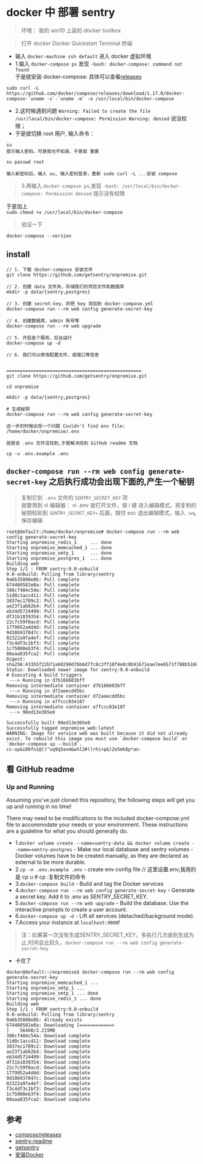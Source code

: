 # docker 中 部署 sentry

>环境： 我的 win10 上装的 docker toolbox

>打开 docker  Docker Quickstart Terminal 终端
- 输入 `docker-machine ssh default` 进入 docker 虚拟环境  
- 1.输入 `docker-compose ps` 发现 `-bash: docker-compose: command not found`  
于是就安装 docker-compose: 具体可以查看[releases](https://github.com/docker/compose/releases/)

```
sudo curl -L https://github.com/docker/compose/releases/download/1.17.0/docker-compose-`uname -s`-`uname -m` -o /usr/local/bin/docker-compose
```
- 2.这时候遇到问题 `Warning: Failed to create the file /usr/local/bin/docker-compose: Permission Warning: denied` 说没权限；
- 于是就切换 root 用户, 输入命令：
```
su 
提示输入密码，可是我也不知道，于是就 重置

su passwd root

输入新密码后，输入 su, 输入密码登录，重新 sudo curl -L ...安装 compose
```

>3.再输入 `docker-compose ps`,发现 
`-bash: /usr/local/bin/docker-compose: Permission denied` 提示没有权限  

于是加上  
`sudo chmod +x /usr/local/bin/docker-compose`

>验证一下
```
docker-compose --version
```

## install

```
// 1. 下载 docker-compose 安装文件
git clone https://github.com/getsentry/onpremise.git
 
// 2. 创建 data 文件夹，存储我们的项目文件和数据库
mkdir -p data/{sentry,postgres}
 
// 3. 创建 secret-key，并把 key 添加到 docker-compose.yml
docker-compose run --rm web config generate-secret-key
 
// 4. 创建数据库、admin 账号等
docker-compose run --rm web upgrade
 
// 5. 开启各个服务，后台运行
docker-compose up -d
 
// 6. 我们可以修改配置文件，或端口等信息


==================================================
git clone https://github.com/getsentry/onpremise.git

cd onpremise

mkdir -p data/{sentry,postgres}

# 生成秘钥
docker-compose run --rm web config generate-secret-key

这一步的时候出现一个问题 Couldn't find env file: /home/docker/onpremise/.env

就是说 .env 文件没找到,于是解决找到 GitHub readme 文档

cp -u .env.example .env
```

## `docker-compose run --rm web config generate-secret-key` 之后执行成功会出现下面的,产生一个秘钥
>复制它到` .env` 文件的 `SENTRY_SECRET_KEY` 项  
就要用到 vi 编辑器：  vi .env 就打开文件，按 i 键 进入编辑模式，把复制的秘钥粘贴到 `SENTRY_SECRET_KEY=` 后面，按住 esc 退出编辑模式，输入 `:wq`,保存编辑

```
root@default:/home/docker/onpremise# docker-compose run --rm web config generate-secret-key
Starting onpremise_redis_1     ... done
Starting onpremise_memcached_1 ... done
Starting onpremise_smtp_1      ... done
Starting onpremise_postgres_1  ... done
Building web
Step 1/1 : FROM sentry:9.0-onbuild
9.0-onbuild: Pulling from library/sentry
9a6b35880e8b: Pull complete
674460582e0a: Pull complete
386cf484c54a: Pull complete
51d0c1acc411: Pull complete
3837ec1709c2: Pull complete
ae23f1ab62b4: Pull complete
eb34d5724499: Pull complete
df31b1839354: Pull complete
22c7c59f0acd: Pull complete
1779952a4d4d: Pull complete
9d10b937047c: Pull complete
02322a97a4ef: Pull complete
f3c4df3c1bf3: Pull complete
1c75000eb3f4: Pull complete
08aaa835fca2: Pull complete
Digest: sha256:43355f22b71a60290d7bb6d7fc8c3ff10f4e8c0b91671eae7ee6571f788b5168
Status: Downloaded newer image for sentry:9.0-onbuild
# Executing 4 build triggers
 ---> Running in d7b166603bff
Removing intermediate container d7b166603bff
 ---> Running in d72aeecdd5bc
Removing intermediate container d72aeecdd5bc
 ---> Running in e7fccc83e187
Removing intermediate container e7fccc83e187
 ---> 98ed13e365e8

Successfully built 98ed13e365e8
Successfully tagged onpremise_web:latest
WARNING: Image for service web was built because it did not already exist. To rebuild this image you must use `docker-compose build` or `docker-compose up --build`.
cc-up&i86fni@()^uq9q5avm&w%l2#((rhi+p&)2e5mk8p*an-
```

## 看 GitHub readme

### Up and Running

Assuming you've just cloned this repository, the following steps will get you up and running in no time!

There may need to be modifications to the included docker-compose.yml file to accommodate your needs or your environment. These instructions are a guideline for what you should generally do.


- 1.`docker volume create --name=sentry-data && docker volume create --name=sentry-postgres` - Make our local database and sentry volumes  - Docker volumes have to be created manually, as they are declared as external to be more durable.
- 2.`cp -n .env.example .env` - create env config file // 这里设置.env,我用的是 cp u    # cp :复制文件的命令
- 3.`docker-compose build` - Build and tag the Docker services
- 4.`docker-compose run --rm web config generate-secret-key` - Generate a secret key. Add it to .env as SENTRY_SECRET_KEY.
- 5.`docker-compose run --rm web upgrade` - Build the database. Use the interactive prompts to create a user account.
- 6.`docker-compose up -d` - Lift all services (detached/background mode).
- 7.Access your instance at `localhost:9000`!


>注：如果第一次没有生成SENTRY_SECRET_KEY，多执行几次直到生成为止,时间会比较久，`docker-compose run --rm web config generate-secret-key` 

- 卡住了
```
docker@default:~/onpremise$ docker-compose run --rm web config generate-secret-key
Starting onpremise_memcached_1 ...
Starting onpremise_smtp_1 ...
Starting onpremise_smtp_1 ... done
Starting onpremise_redis_1 ... done
Building web
Step 1/1 : FROM sentry:9.0-onbuild
9.0-onbuild: Pulling from library/sentry
9a6b35880e8b: Already exists
674460582e0a: Downloading [============>                                      ]    564kB/2.215MB
386cf484c54a: Download complete
51d0c1acc411: Download complete
3837ec1709c2: Download complete
ae23f1ab62b4: Download complete
eb34d5724499: Download complete
df31b1839354: Download complete
22c7c59f0acd: Download complete
1779952a4d4d: Download complete
9d10b937047c: Download complete
02322a97a4ef: Download complete
f3c4df3c1bf3: Download complete
1c75000eb3f4: Download complete
08aaa835fca2: Download complete
```

## 参考
- [compose/releases](https://github.com/docker/compose/releases)
- [sentry-readme](https://github.com/getsentry/onpremise)
- [getsentry](https://github.com/getsentry)
- [安装Docker](https://www.cnblogs.com/xiewenming/p/7903247.html)
